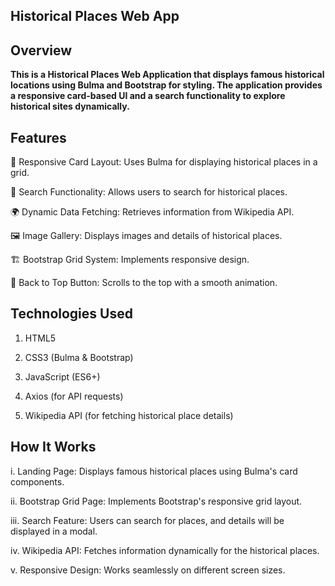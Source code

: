 ## Historical Places Web App

## Overview

**This is a Historical Places Web Application that displays famous historical locations using Bulma and Bootstrap for styling. The application provides a responsive card-based UI and a search functionality to explore historical sites dynamically.**

## Features

📍 Responsive Card Layout: Uses Bulma for displaying historical places in a grid.

🔎 Search Functionality: Allows users to search for historical places.

🌍 Dynamic Data Fetching: Retrieves information from Wikipedia API.

🖼️ Image Gallery: Displays images and details of historical places.

🏗️ Bootstrap Grid System: Implements responsive design.

🔼 Back to Top Button: Scrolls to the top with a smooth animation.

## Technologies Used

1. HTML5

2. CSS3 (Bulma & Bootstrap)

3. JavaScript (ES6+)

4. Axios (for API requests)

5. Wikipedia API (for fetching historical place details)

## How It Works

i. Landing Page: Displays famous historical places using Bulma's card components.

ii. Bootstrap Grid Page: Implements Bootstrap's responsive grid layout.

iii. Search Feature: Users can search for places, and details will be displayed in a modal.

iv. Wikipedia API: Fetches information dynamically for the historical places.

v. Responsive Design: Works seamlessly on different screen sizes.